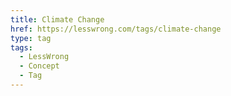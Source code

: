 ```yaml
---
title: Climate Change
href: https://lesswrong.com/tags/climate-change
type: tag
tags:
  - LessWrong
  - Concept
  - Tag
---
```


